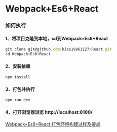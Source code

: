# Webpack+Es6+React
### 如何执行
####  1、将项目克隆到本地，cd到Webpack+Es6+React
```javascript
git clone git@github.com:kiss19861127/React.git
cd Webpack+Es6+React
```
#### 2、安装依赖
```javascript
npm install
```
#### 3、打包并执行
```javascript
npm run dev
```
#### 4、打开浏览器浏览 http://localhost:8100/


[Webpack+Es6+React 打包环境构建过程及要点](https://github.com/kiss19861127/React/blob/master/Webpack%2BEs6%2BReact/Webpack%2BEs6%2BReact.md)